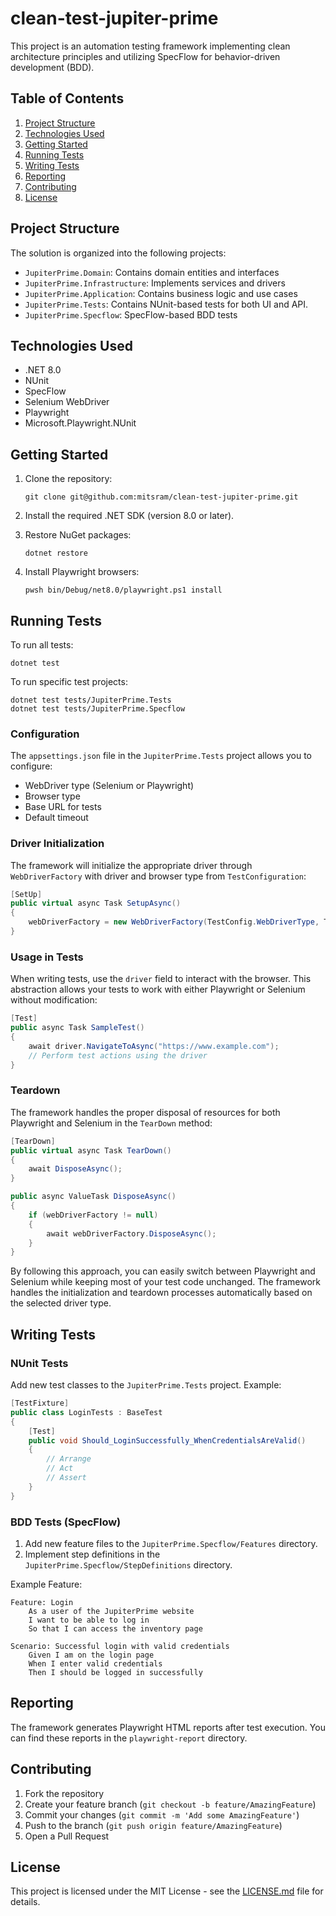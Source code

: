 # clean-test-jupiter-prime

This project is an automation testing framework implementing clean architecture principles and utilizing SpecFlow for behavior-driven development (BDD).

## Table of Contents

1. [Project Structure](#project-structure)
2. [Technologies Used](#technologies-used)
3. [Getting Started](#getting-started)
4. [Running Tests](#running-tests)
5. [Writing Tests](#writing-tests)
6. [Reporting](#reporting)
7. [Contributing](#contributing)
8. [License](#license)

## Project Structure

The solution is organized into the following projects:

- `JupiterPrime.Domain`: Contains domain entities and interfaces
- `JupiterPrime.Infrastructure`: Implements services and drivers
- `JupiterPrime.Application`: Contains business logic and use cases
- `JupiterPrime.Tests`: Contains NUnit-based tests for both UI and API.
- `JupiterPrime.Specflow`: SpecFlow-based BDD tests

## Technologies Used

- .NET 8.0
- NUnit
- SpecFlow
- Selenium WebDriver
- Playwright
- Microsoft.Playwright.NUnit

## Getting Started

1. Clone the repository:
   ```
   git clone git@github.com:mitsram/clean-test-jupiter-prime.git
   ```

2. Install the required .NET SDK (version 8.0 or later).

3. Restore NuGet packages:
   ```
   dotnet restore
   ```

4. Install Playwright browsers:
   ```
   pwsh bin/Debug/net8.0/playwright.ps1 install
   ```

## Running Tests

To run all tests:

```
dotnet test
```

To run specific test projects:

```
dotnet test tests/JupiterPrime.Tests
dotnet test tests/JupiterPrime.Specflow
```


### Configuration

The `appsettings.json` file in the `JupiterPrime.Tests` project allows you to configure:

- WebDriver type (Selenium or Playwright)
- Browser type
- Base URL for tests
- Default timeout

### Driver Initialization

The framework will initialize the appropriate driver through `WebDriverFactory` with driver and browser type from `TestConfiguration`:


```csharp:tests/JupiterPrime.Tests/BaseTest.cs
[SetUp]
public virtual async Task SetupAsync()
{
    webDriverFactory = new WebDriverFactory(TestConfig.WebDriverType, TestConfig.BrowserType);            
}
```

### Usage in Tests

When writing tests, use the `driver` field to interact with the browser. This abstraction allows your tests to work with either Playwright or Selenium without modification:

```csharp:tests/JupiterPrime.Tests/SampleTest.cs
[Test]
public async Task SampleTest()
{
    await driver.NavigateToAsync("https://www.example.com");
    // Perform test actions using the driver
}
```

### Teardown

The framework handles the proper disposal of resources for both Playwright and Selenium in the `TearDown` method:

```csharp:tests/JupiterPrime.Tests/BaseTest.cs
[TearDown]
public virtual async Task TearDown()
{
    await DisposeAsync();
}

public async ValueTask DisposeAsync()
{
    if (webDriverFactory != null)
    {
        await webDriverFactory.DisposeAsync();
    }
}
```

By following this approach, you can easily switch between Playwright and Selenium while keeping most of your test code unchanged. The framework handles the initialization and teardown processes automatically based on the selected driver type.

## Writing Tests

### NUnit Tests

Add new test classes to the `JupiterPrime.Tests` project. Example:

```csharp
[TestFixture]
public class LoginTests : BaseTest
{
    [Test]
    public void Should_LoginSuccessfully_WhenCredentialsAreValid()
    {
        // Arrange
        // Act
        // Assert
    }
}
```

### BDD Tests (SpecFlow)

1. Add new feature files to the `JupiterPrime.Specflow/Features` directory.
2. Implement step definitions in the `JupiterPrime.Specflow/StepDefinitions` directory.

Example Feature:

```gherkin
Feature: Login
    As a user of the JupiterPrime website
    I want to be able to log in
    So that I can access the inventory page

Scenario: Successful login with valid credentials
    Given I am on the login page
    When I enter valid credentials
    Then I should be logged in successfully
```

## Reporting

The framework generates Playwright HTML reports after test execution. You can find these reports in the `playwright-report` directory.

## Contributing

1. Fork the repository
2. Create your feature branch (`git checkout -b feature/AmazingFeature`)
3. Commit your changes (`git commit -m 'Add some AmazingFeature'`)
4. Push to the branch (`git push origin feature/AmazingFeature`)
5. Open a Pull Request

## License

This project is licensed under the MIT License - see the [LICENSE.md](LICENSE.md) file for details.